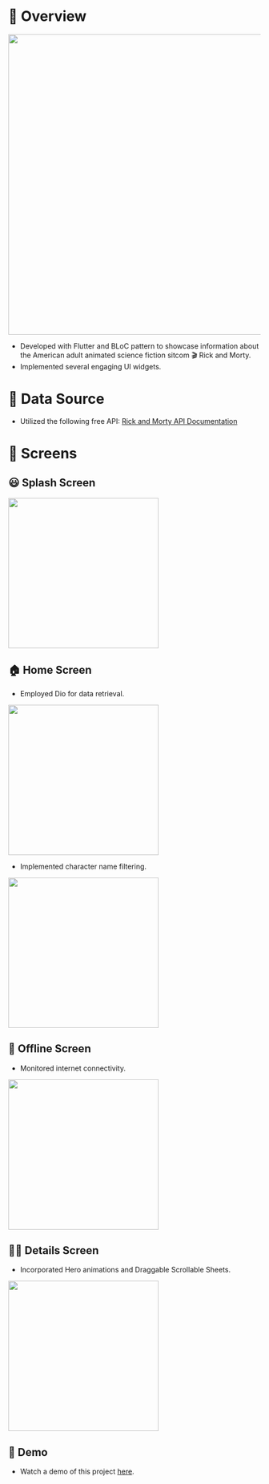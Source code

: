 # :blue_book: Overview

<img src="https://user-images.githubusercontent.com/38296077/126981491-e13d63ec-932d-4640-a9c2-927259ce48a7.jpg" width="600">

- Developed with Flutter and BLoC pattern to showcase information about the American adult animated science fiction sitcom :clapper: Rick and Morty.
- Implemented several engaging UI widgets.

# :pushpin: Data Source

- Utilized the following free API: [Rick and Morty API Documentation](https://rickandmortyapi.com/documentation/)

# :iphone: Screens

## :smiley: Splash Screen

<img src="https://github.com/ahmedmahmoud72/Rick-and-Morty-App/assets/88392155/1b57ea00-980c-4df2-afaf-ebca459659a7" width="300">

## :house: Home Screen

- Employed Dio for data retrieval.

<img src="https://github.com/ahmedmahmoud72/Rick-and-Morty-App/assets/88392155/fca9edcb-f154-49be-9284-8e1463bd1ddf" width="300">

- Implemented character name filtering.

<img src="https://github.com/ahmedmahmoud72/Rick-and-Morty-App/assets/88392155/5199d3bd-70ca-41b7-b758-344f9d4c0d74" width="300">

## 🚫 Offline Screen

- Monitored internet connectivity.

<img src="https://github.com/ahmedmahmoud72/Rick-and-Morty-App/assets/88392155/bcfc25ee-34d7-47fc-a0f3-fea0aa6118af" width="300">

## :man_astronaut: Details Screen

- Incorporated Hero animations and Draggable Scrollable Sheets.

<img src="https://user-images.githubusercontent.com/38296077/126984994-64da4f86-ea59-4df7-98dc-14df0822ae41.jpeg" width="300">

## 🎥 Demo

- Watch a demo of this project [here](https://drive.google.com/file/d/1QGS6rvRr8SIuXcBPU3QnT8BtCv3FalEA/view?usp=sharing).
